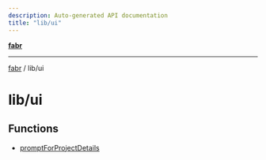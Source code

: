 ```yaml
---
description: Auto-generated API documentation
title: "lib/ui"
---
```


[**fabr**](../../README.md)

***

[fabr](../../README.md) / lib/ui

# lib/ui

## Functions

- [promptForProjectDetails](functions/promptForProjectDetails.md)
